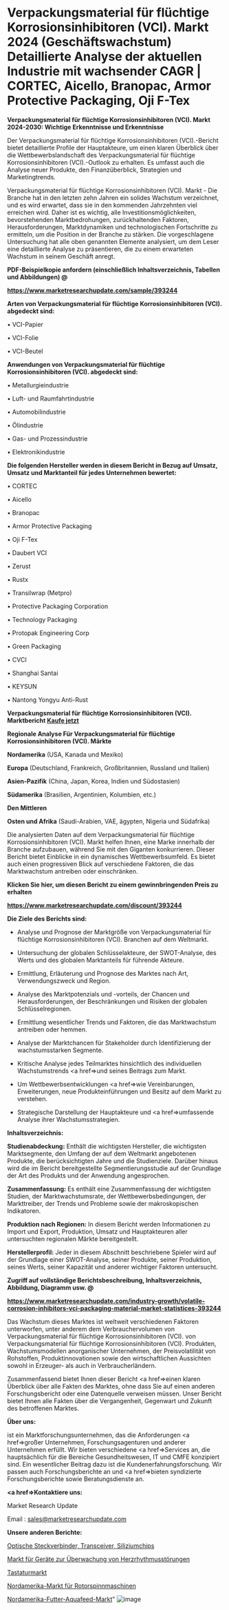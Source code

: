 # Verpackungsmaterial für flüchtige Korrosionsinhibitoren (VCI). Markt 2024 (Geschäftswachstum) Detaillierte Analyse der aktuellen Industrie mit wachsender CAGR | CORTEC, Aicello, Branopac, Armor Protective Packaging, Oji F-Tex

<strong>Verpackungsmaterial für flüchtige Korrosionsinhibitoren (VCI). Markt 2024-2030: Wichtige Erkenntnisse und Erkenntnisse</strong>

Der Verpackungsmaterial für flüchtige Korrosionsinhibitoren (VCI).-Bericht bietet detaillierte Profile der Hauptakteure, um einen klaren Überblick über die Wettbewerbslandschaft des Verpackungsmaterial für flüchtige Korrosionsinhibitoren (VCI).-Outlook zu erhalten. Es umfasst auch die Analyse neuer Produkte, den Finanzüberblick, Strategien und Marketingtrends.

Verpackungsmaterial für flüchtige Korrosionsinhibitoren (VCI). Markt - Die Branche hat in den letzten zehn Jahren ein solides Wachstum verzeichnet, und es wird erwartet, dass sie in den kommenden Jahrzehnten viel erreichen wird. Daher ist es wichtig, alle Investitionsmöglichkeiten, bevorstehenden Marktbedrohungen, zurückhaltenden Faktoren, Herausforderungen, Marktdynamiken und technologischen Fortschritte zu ermitteln, um die Position in der Branche zu stärken. Die vorgeschlagene Untersuchung hat alle oben genannten Elemente analysiert, um dem Leser eine detaillierte Analyse zu präsentieren, die zu einem erwarteten Wachstum in seinem Geschäft anregt.



<strong><b>PDF-Beispielkopie anfordern (einschließlich Inhaltsverzeichnis, Tabellen und Abbildungen) @ </b></strong>

<strong><a href=https://www.marketresearchupdate.com/sample/393244>

<strong>https://www.marketresearchupdate.com/sample/393244</u></a></strong></strong>



<strong>Arten von Verpackungsmaterial für flüchtige Korrosionsinhibitoren (VCI). abgedeckt sind:</strong>

• VCI-Papier

• VCI-Folie

• VCI-Beutel



<strong>Anwendungen von Verpackungsmaterial für flüchtige Korrosionsinhibitoren (VCI). abgedeckt sind:</strong>

• Metallurgieindustrie

• Luft- und Raumfahrtindustrie

• Automobilindustrie

• Ölindustrie

• Gas- und Prozessindustrie

• Elektronikindustrie



<strong>Die folgenden Hersteller werden in diesem Bericht in Bezug auf Umsatz, Umsatz und Marktanteil für jedes Unternehmen bewertet:</strong>

• CORTEC

• Aicello

• Branopac

• Armor Protective Packaging

• Oji F-Tex

• Daubert VCI

• Zerust

• Rustx

• Transilwrap (Metpro)

• Protective Packaging Corporation

• Technology Packaging

• Protopak Engineering Corp

• Green Packaging

• CVCI

• Shanghai Santai

• KEYSUN

• Nantong Yongyu Anti-Rust



<strong>Verpackungsmaterial für flüchtige Korrosionsinhibitoren (VCI). Marktbericht <a href=https://www.marketresearchupdate.com/buynow/393244>Kaufe jetzt</a></strong>



<strong>Regionale Analyse Für Verpackungsmaterial für flüchtige Korrosionsinhibitoren (VCI). Märkte</strong>



<strong>Nordamerika</strong> (USA, Kanada und Mexiko)



<strong>Europa</strong> (Deutschland, Frankreich, Großbritannien, Russland und Italien)



<strong>Asien-Pazifik</strong> (China, Japan, Korea, Indien und Südostasien)



<strong>Südamerika</strong> (Brasilien, Argentinien, Kolumbien, etc.)



<strong>Den Mittleren</strong> 

<strong>Osten und Afrika</strong> (Saudi-Arabien, VAE, ägypten, Nigeria und Südafrika)

Die analysierten Daten auf dem Verpackungsmaterial für flüchtige Korrosionsinhibitoren (VCI). Markt helfen Ihnen, eine Marke innerhalb der Branche aufzubauen, während Sie mit den Giganten konkurrieren. Dieser Bericht bietet Einblicke in ein dynamisches Wettbewerbsumfeld. Es bietet auch einen progressiven Blick auf verschiedene Faktoren, die das Marktwachstum antreiben oder einschränken.



<strong>Klicken Sie hier, um diesen Bericht zu einem gewinnbringenden Preis zu erhalten
</strong>

<strong><a href=https://www.marketresearchupdate.com/discount/393244>https://www.marketresearchupdate.com/discount/393244</b></u></strong></a>



<strong>Die Ziele des Berichts sind:</strong>

- Analyse und Prognose der Marktgröße von Verpackungsmaterial für flüchtige Korrosionsinhibitoren (VCI). Branchen auf dem Weltmarkt.

- Untersuchung der globalen Schlüsselakteure, der SWOT-Analyse, des Werts und des globalen Marktanteils für führende Akteure.

- Ermittlung, Erläuterung und Prognose des Marktes nach Art, Verwendungszweck und Region.

- Analyse des Marktpotenzials und -vorteils, der Chancen und Herausforderungen, der Beschränkungen und Risiken der globalen Schlüsselregionen.

- Ermittlung wesentlicher Trends und Faktoren, die das Marktwachstum antreiben oder hemmen.

- Analyse der Marktchancen für Stakeholder durch Identifizierung der wachstumsstarken Segmente.

- Kritische Analyse jedes Teilmarktes hinsichtlich des individuellen Wachstumstrends <a href=>und</a> seines Beitrags zum Markt.

- Um Wettbewerbsentwicklungen <a href=>wie</a> Vereinbarungen, Erweiterungen, neue Produkteinführungen und Besitz auf dem Markt zu verstehen.

- Strategische Darstellung der Hauptakteure und <a href=>umfas</a>sende Analyse ihrer Wachstumsstrategien.



<strong>Inhaltsverzeichnis:</strong>



<strong>Studienabdeckung:</strong> Enthält die wichtigsten Hersteller, die wichtigsten Marktsegmente, den Umfang der auf dem Weltmarkt angebotenen Produkte, die berücksichtigten Jahre und die Studienziele. Darüber hinaus wird die im Bericht bereitgestellte Segmentierungsstudie auf der Grundlage der Art des Produkts und der Anwendung angesprochen.



<strong>Zusammenfassung:</strong> Es enthält eine Zusammenfassung der wichtigsten Studien, der Marktwachstumsrate, der Wettbewerbsbedingungen, der Markttreiber, der Trends und Probleme sowie der makroskopischen Indikatoren.



<strong>Produktion nach Regionen:</strong> In diesem Bericht werden Informationen zu Import und Export, Produktion, Umsatz und Hauptakteuren aller untersuchten regionalen Märkte bereitgestellt.



<strong>Herstellerprofil:</strong> Jeder in diesem Abschnitt beschriebene Spieler wird auf der Grundlage einer SWOT-Analyse, seiner Produkte, seiner Produktion, seines Werts, seiner Kapazität und anderer wichtiger Faktoren untersucht.



<strong><b>Zugriff auf vollständige Berichtsbeschreibung, Inhaltsverzeichnis, Abbildung, Diagramm usw. @ </b></strong>

<strong><a href=https://www.marketresearchupdate.com/industry-growth/volatile-corrosion-inhibitors-vci-packaging-material-market-statistices-393244>https://www.marketresearchupdate.com/industry-growth/volatile-corrosion-inhibitors-vci-packaging-material-market-statistices-393244</a></strong>

Das Wachstum dieses Marktes ist weltweit verschiedenen Faktoren unterworfen, unter anderem dem Verbrauchervolumen von Verpackungsmaterial für flüchtige Korrosionsinhibitoren (VCI). von Verpackungsmaterial für flüchtige Korrosionsinhibitoren (VCI). Produkten, Wachstumsmodellen anorganischer Unternehmen, der Preisvolatilität von Rohstoffen, Produktinnovationen sowie den wirtschaftlichen Aussichten sowohl in Erzeuger- als auch in Verbraucherländern.

Zusammenfassend bietet Ihnen dieser Bericht <a href=>einen</a> klaren Überblick über alle Fakten des Marktes, ohne dass Sie auf einen anderen Forschungsbericht oder eine Datenquelle verweisen müssen. Unser Bericht bietet Ihnen alle Fakten über die Vergangenheit, Gegenwart und Zukunft des betroffenen Marktes.



<strong>Über uns:</strong>

 ist ein Marktforschungsunternehmen, das die Anforderungen <a href=>großer</a> Unternehmen, Forschungsagenturen und anderer Unternehmen erfüllt. Wir bieten verschiedene <a href=>Services</a> an, die hauptsächlich für die Bereiche Gesundheitswesen, IT und CMFE konzipiert sind. Ein wesentlicher Beitrag dazu ist die Kundenerfahrungsforschung. Wir passen auch Forschungsberichte an und <a href=>bieten</a> syndizierte Forschungsberichte sowie Beratungsdienste an.



<strong><a href=>Kontaktiere uns:</a></strong>

Market Research Update

Email : sales@marketresearchupdate.com



<strong>Unsere anderen Berichte:</strong>

<a href=https://www.linkedin.com/pulse/optical-connectors-transceivers-silicon-chips>Optische Steckverbinder, Transceiver, Siliziumchips</a>

<a href=https://www.linkedin.com/pulse/cardiac-arrhythmia-monitoring-devices-market-3f>Markt für Geräte zur Überwachung von Herzrhythmusstörungen</a>

<a href=https://www.linkedin.com/pulse/keyboards-market-2023-remarking-enormous-growth>Tastaturmarkt</a>

<a href=https://www.linkedin.com/pulse/north-america-rotor-spinning-machinery-market>Nordamerika-Markt für Rotorspinnmaschinen</a>

<a href=https://www.linkedin.com/pulse/north-america-feed-aquafeed-market-advancing-growth-globally>Nordamerika-Futter-Aquafeed-Markt</a>"
![image](https://github.com/meghapanth/markettrends/assets/163847665/c58c3d97-df4a-49bc-94a7-bb7b3ceb712b)
